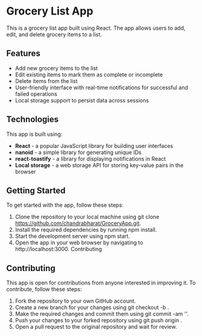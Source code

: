 # **Grocery List App**

This is a grocery list app built using React. The app allows users to add, edit, and delete grocery items to a list.

## **Features**

- Add new grocery items to the list
- Edit existing items to mark them as complete or incomplete
- Delete items from the list
- User-friendly interface with real-time notifications for successful and failed operations
- Local storage support to persist data across sessions

## **Technologies**

This app is built using:

- **React** - a popular JavaScript library for building user interfaces
- **nanoid** - a simple library for generating unique IDs
- **react-toastify** - a library for displaying notifications in React
- **Local storage** - a web storage API for storing key-value pairs in the browser

## **Getting Started**

To get started with the app, follow these steps:

1. Clone the repository to your local machine using git clone https://github.com/chandrabharat/GroceryApp.git.
2. Install the required dependencies by running npm install.
3. Start the development server using npm start.
4. Open the app in your web browser by navigating to http://localhost:3000.
   Contributing

## **Contributing**

This app is open for contributions from anyone interested in improving it. To contribute, follow these steps:

1. Fork the repository to your own GitHub account.
2. Create a new branch for your changes using git checkout -b <branch-name>.
3. Make the required changes and commit them using git commit -am '<commit-message>'.
4. Push your changes to your forked repository using git push origin <branch-name>.
5. Open a pull request to the original repository and wait for review.

